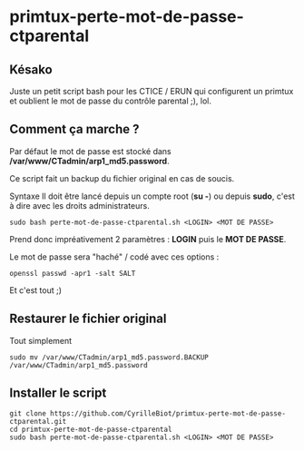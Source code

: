 # primtux-perte-mot-de-passe-ctparental

## Késako
Juste un petit script bash pour les CTICE / ERUN qui configurent un primtux et oublient le mot de passe du contrôle parental ;), lol.

## Comment ça marche ?
Par défaut le mot de passe est stocké dans **/var/www/CTadmin/arp1_md5.password**.

Ce script fait un backup du fichier original en cas de soucis.

Syntaxe
Il doit être lancé depuis un compte root (**su -**) ou depuis **sudo**, c'est à dire avec les droits administrateurs.

 ```sudo bash perte-mot-de-passe-ctparental.sh <LOGIN> <MOT DE PASSE> ```
  
Prend donc impréativement 2 paramètres : **LOGIN** puis le **MOT DE PASSE**.

Le mot de passe sera "haché" / codé avec ces options :

```openssl passwd -apr1 -salt SALT ```

Et c'est tout ;)

## Restaurer le fichier original
Tout simplement 

```sudo mv /var/www/CTadmin/arp1_md5.password.BACKUP /var/www/CTadmin/arp1_md5.password ```

## Installer le script

```
git clone https://github.com/CyrilleBiot/primtux-perte-mot-de-passe-ctparental.git
cd primtux-perte-mot-de-passe-ctparental
sudo bash perte-mot-de-passe-ctparental.sh <LOGIN> <MOT DE PASSE>
```

